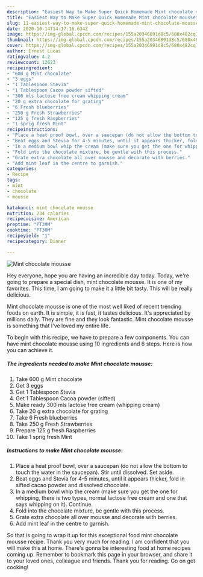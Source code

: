 ```yaml
---
description: "Easiest Way to Make Super Quick Homemade Mint chocolate mousse"
title: "Easiest Way to Make Super Quick Homemade Mint chocolate mousse"
slug: 11-easiest-way-to-make-super-quick-homemade-mint-chocolate-mousse
date: 2020-10-14T14:17:16.634Z
image: https://img-global.cpcdn.com/recipes/155a20346891d8c5/680x482cq70/mint-chocolate-mousse-recipe-main-photo.jpg
thumbnail: https://img-global.cpcdn.com/recipes/155a20346891d8c5/680x482cq70/mint-chocolate-mousse-recipe-main-photo.jpg
cover: https://img-global.cpcdn.com/recipes/155a20346891d8c5/680x482cq70/mint-chocolate-mousse-recipe-main-photo.jpg
author: Ernest Lucas
ratingvalue: 4.2
reviewcount: 12623
recipeingredient:
- "600 g Mint chocolate"
- "3 eggs"
- "1 Tablespoon Stevia"
- "1 Tablespoon Cacoa powder sifted"
- "300 mls lactose free cream whipping cream"
- "20 g extra chocolate for grating"
- "6 Fresh blueberries"
- "250 g Fresh Strawberries"
- "125 g fresh Raspberries"
- "1 sprig fresh Mint"
recipeinstructions:
- "Place a heat proof bowl, over a saucepan (do not allow the bottom to touch the water in the saucepan). Stir until dissolved. Set aside."
- "Beat eggs and Stevia for 4-5 minutes, until it appears thicker, fold in sifted cacao powder and dissolved chocolate."
- "In a medium bowl whip the cream (make sure you get the one for whipping, there is two types, normal lactose free cream and one that says whipping on it). Continue."
- "Fold into the chocolate mixture, be gentle with this process."
- "Grate extra chocolate all over mousse and decorate with berries."
- "Add mint leaf in the centre to garnish."
categories:
- Recipe
tags:
- mint
- chocolate
- mousse

katakunci: mint chocolate mousse 
nutrition: 234 calories
recipecuisine: American
preptime: "PT39M"
cooktime: "PT30M"
recipeyield: "1"
recipecategory: Dinner

---
```



![Mint chocolate mousse](https://img-global.cpcdn.com/recipes/155a20346891d8c5/680x482cq70/mint-chocolate-mousse-recipe-main-photo.jpg)

Hey everyone, hope you are having an incredible day today. Today, we're going to prepare a special dish, mint chocolate mousse. It is one of my favorites. This time, I am going to make it a little bit tasty. This will be really delicious.



Mint chocolate mousse is one of the most well liked of recent trending foods on earth. It is simple, it is fast, it tastes delicious. It's appreciated by millions daily. They are fine and they look fantastic. Mint chocolate mousse is something that I've loved my entire life.


To begin with this recipe, we have to prepare a few components. You can have mint chocolate mousse using 10 ingredients and 6 steps. Here is how you can achieve it.

<!--inarticleads1-->

##### The ingredients needed to make Mint chocolate mousse:

1. Take 600 g Mint chocolate
1. Get 3 eggs
1. Get 1 Tablespoon Stevia
1. Get 1 Tablespoon Cacoa powder (sifted)
1. Make ready 300 mls lactose free cream (whipping cream)
1. Take 20 g extra chocolate for grating
1. Take 6 Fresh blueberries
1. Take 250 g Fresh Strawberries
1. Prepare 125 g fresh Raspberries
1. Take 1 sprig fresh Mint




<!--inarticleads2-->

##### Instructions to make Mint chocolate mousse:

1. Place a heat proof bowl, over a saucepan (do not allow the bottom to touch the water in the saucepan). Stir until dissolved. Set aside.
1. Beat eggs and Stevia for 4-5 minutes, until it appears thicker, fold in sifted cacao powder and dissolved chocolate.
1. In a medium bowl whip the cream (make sure you get the one for whipping, there is two types, normal lactose free cream and one that says whipping on it). Continue.
1. Fold into the chocolate mixture, be gentle with this process.
1. Grate extra chocolate all over mousse and decorate with berries.
1. Add mint leaf in the centre to garnish.




So that is going to wrap it up for this exceptional food mint chocolate mousse recipe. Thank you very much for reading. I am confident that you will make this at home. There's gonna be interesting food at home recipes coming up. Remember to bookmark this page in your browser, and share it to your loved ones, colleague and friends. Thank you for reading. Go on get cooking!
